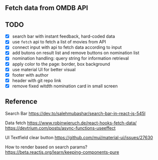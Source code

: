 ## Fetch data from OMDB API
## TODO
- [x] search bar with instant feedback, hard-coded data
- [x] use `fetch` api to fetch a list of movies from API
- [x] connect input with api to fetch data according to input
- [x] add butons on result list and remove buttons on nomination list
- [x] nomination handling: query string for information retrieval
- [x] apply color to the page: border, box background
- [x] use material UI for better visual
- [x] footer with author
- [x] header with git repo link
- [x] remove fixed witdth nomination card in small screen

## Reference
Search Bar
https://dev.to/salehmubashar/search-bar-in-react-js-545l

Data fetch
https://www.robinwieruch.de/react-hooks-fetch-data/
https://devtrium.com/posts/async-functions-useeffect

UI
Textfield clear button 
https://github.com/mui/material-ui/issues/27630

How to render based on search params?
https://beta.reactjs.org/learn/keeping-components-pure